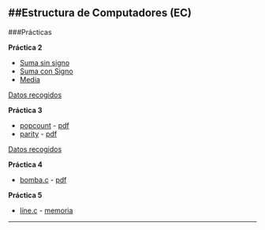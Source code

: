 ##Estructura de Computadores (EC)
----
###Prácticas

**Práctica 2**
- [Suma sin signo][s]
- [Suma con Signo][cs]
- [Media][media]

[Datos recogidos][datos]

**Práctica 3**
- [popcount][pop] - [pdf][datospop]
- [parity][par]  - [pdf][datospar]

[Datos recogidos][datos3]

**Práctica 4**
- [bomba.c][bomba] - [pdf][manual]

**Práctica 5**
- [líne.c][line] - [memoria][memoria]

------

[media]:https://github.com/marlenelis/EC/blob/master/Practica_2/media.s
[s]:https://github.com/marlenelis/EC/blob/master/Practica_2/suma64uns.s
[cs]:https://github.com/marlenelis/EC/blob/master/Practica_2/suma64sgn.s
[datos]:https://docs.google.com/spreadsheets/d/1EII5New4KqikXlATkanxjVN2NTnsPz-oNTu3fpVnQgY/edit?usp=sharing

[pop]:https://github.com/marlenelis/EC/blob/master/practica_3/entrega/popcount.c
[datospop]:https://github.com/marlenelis/EC/blob/master/practica_3/entrega/popcount.pdf

[par]:https://github.com/marlenelis/EC/blob/master/practica_3/entrega/parity.c
[datospar]:https://github.com/marlenelis/EC/blob/master/practica_3/entrega/parity.pdf

[datos3]:https://github.com/marlenelis/EC/blob/master/practica_3/entrega/tiempos.ods

[bomba]:https://github.com/marlenelis/EC/blob/master/practica_4/entrega/bomba.c

[manual]:https://github.com/marlenelis/EC/blob/master/practica_4/entrega/manual.pdf


[line]:https://github.com/marlenelis/EC/blob/master/practica_5/line.c 

[memoria]:https://github.com/marlenelis/EC/blob/master/practicapractica_5/
